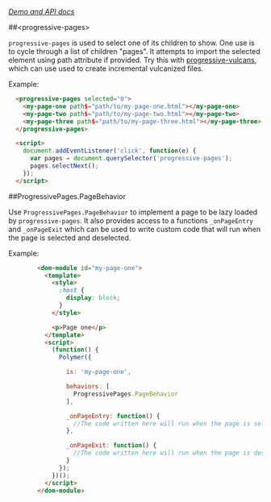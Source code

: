 _[Demo and API docs](https://srikkbhat.github.io/progressive-pages)_

##&lt;progressive-pages&gt;

`progressive-pages` is used to select one of its children to show. One use is to cycle through a list of
children "pages". It attempts to import the selected element using path attribute if provided.
Try this with [progressive-vulcans](https://srikkbhat/progressive-vulcans), which can use used to create incremental vulcanized files.

Example:

```html
  <progressive-pages selected="0">
    <my-page-one path$="path/to/my-page-one.html"></my-page-one>
    <my-page-two path$="path/to/my-page-two.html"></my-page-two>
    <my-page-three path$="path/to/my-page-three.html"></my-page-three>
  </progressive-pages>

  <script>
    document.addEventListener('click', function(e) {
      var pages = document.querySelector('progressive-pages');
      pages.selectNext();
    });
  </script>
```


##ProgressivePages.PageBehavior

Use `ProgressivePages.PageBehavior` to implement a page to be lazy loaded by `progressive-pages`.
It also provides access to a functions `_onPageEntry` and `_onPageExit` which can be used to write custom code that will run when the page is selected and deselected.

Example:
```html
        <dom-module id="my-page-one">
          <template>
            <style>
              :host {
                display: block;
              }
            </style>

            <p>Page one</p>
          </template>
          <script>
            (function() {
              Polymer({

                is: 'my-page-one',

                behaviors: [
                  ProgressivePages.PageBehavior
                ],

                _onPageEntry: function() {
                  //The code written here will run when the page is selected.
                },

                _onPageExit: function() {
                  //The code written here will run when the page is deselected.
                }
              });
            })();
          </script>
        </dom-module>
```
